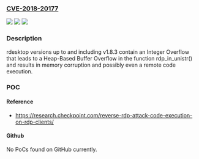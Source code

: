 ### [CVE-2018-20177](https://cve.mitre.org/cgi-bin/cvename.cgi?name=CVE-2018-20177)
![](https://img.shields.io/static/v1?label=Product&message=n%2Fa&color=blue)
![](https://img.shields.io/static/v1?label=Version&message=n%2Fa&color=blue)
![](https://img.shields.io/static/v1?label=Vulnerability&message=n%2Fa&color=brighgreen)

### Description

rdesktop versions up to and including v1.8.3 contain an Integer Overflow that leads to a Heap-Based Buffer Overflow in the function rdp_in_unistr() and results in memory corruption and possibly even a remote code execution.

### POC

#### Reference
- https://research.checkpoint.com/reverse-rdp-attack-code-execution-on-rdp-clients/

#### Github
No PoCs found on GitHub currently.

